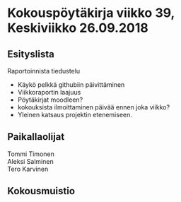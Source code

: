 # Kokouspöytäkirja viikko 39, Keskiviikko 26.09.2018  

## Esityslista  
Raportoinnista tiedustelu  
* Käykö pelkkä githubiin päivittäminen
* Viikkoraportin laajuus
* Pöytäkirjat moodleen?
* kokouksista ilmoittaminen päivää ennen joka viikko?
* Yleinen katsaus projektin etenemiseen.

## Paikallaolijat
Tommi Timonen  
Aleksi Salminen  
Tero Karvinen  

## Kokousmuistio
